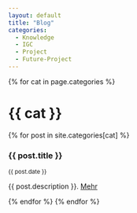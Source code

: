 ```yaml
---
layout: default
title: "Blog"
categories:
  - Knowledge
  - IGC
  - Project
  - Future-Project
---
```


{% for cat in page.categories %}
<h1>{{ cat }}</h1>
  {% for post in site.categories[cat] %}
  <h3>{{ post.title }}</h3>
  <small>{{ post.date }}</small>
  <p>{{ post.description }}. <a href="{{ post.url }}">Mehr</a></p>
  {% endfor %}  
{% endfor %}

